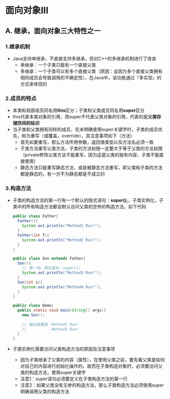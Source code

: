 # 面向对象III

## A. 继承，面向对象三大特性之一

### 1.继承机制

* Java支持单继承，不直接支持多继承，但对C++的多继承机制进行了改良
  * 单继承：一个子类只能有一个直接父类
  * 多继承：一个子类可以有多个直接父类（原因：会因为多个直接父类拥有相同成员会导致调用的不确定性），在Java中，该功能通过『多实现』的方式来体现的

### 2.成员的特点

* 本类和局部成员同名用**this**区分；子类和父类成员同名用**super**区分
* this代表本类对象的引用，而super不代表父类对象的引用，代表的是**父类存储空间的标识**
* 当子类和父类拥有同样的成员，在未明确使用super关键字时，子类的成员优先，称为重写（或覆盖，override），其注意事项如下（方法）
  * 首先如要重写，那么方法所用参数，返回值类型以及方法名必须一致
  * 子类方法重写父类方法，子类的方法权限一定要大于等于父类的方法权限（private修饰父类方法不能重写，因为这是父类的独有内容，子类不能直接使用）
  * 静态方法只能重写静态方法，或是被静态方法重写，即父类和子类的方法都是静态的，有一方不为静态都是不成立的

### 3.构造方法

* 子类的构造方法的第一行有一个默认的隐式语句：**super();**，子类实例化，子类中的所有构造方法都会默认访问父类的空参的构造方法，如下代码

  ```java
  public class Father{
    Father(){
      System.out.println("Method1 Run!");
    }
    Father(int f){
      System.out.println("Method2 Run!");
    }
  }
  
  public class Son extends Father{
    Son(){
      // 第一句，隐式语句：super();
      System.out.println("Method3 Run!");
    }
    Son(int s){
      System.out.println("Method4 Run!");
    }
  }
  
  public class Demo{
    public static void main(String[] args){
      new Son();
      
      // 输出结果是：Method1 Run!
      //           Method3 Run!
    }
  }
  ```

* 子类实例化需要访问父类构造方法的原因及注意事项

  * 因为子类继承了父类的内容（属性），在使用父类之前，要先看父类是如何对自己的内容进行初始化操作的。故而在子类构造对象时，必须要访问父类的构造方法，使用super关键字
  * 注意1：super语句必须要定义在子类构造方法的第一行
  * 注意2：如果父类没有无参的构造方法，那么子类构造方法必须使用super明确调用父类的构造方法

